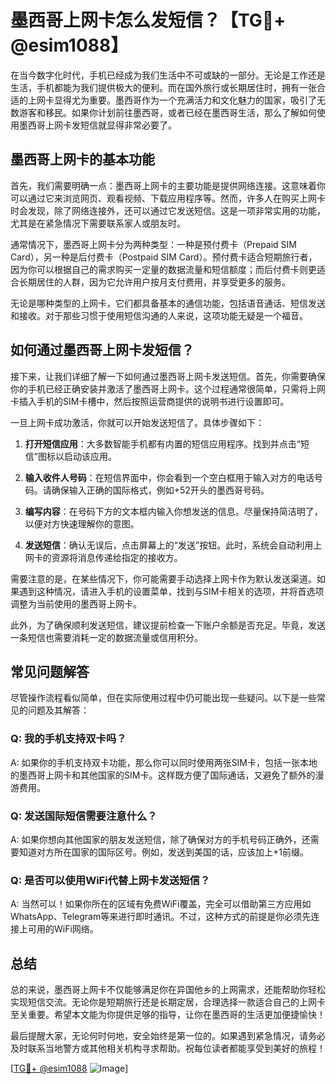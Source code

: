 # 墨西哥上网卡怎么发短信？【TG💪+ @esim1088】

在当今数字化时代，手机已经成为我们生活中不可或缺的一部分。无论是工作还是生活，手机都能为我们提供极大的便利。而在国外旅行或长期居住时，拥有一张合适的上网卡显得尤为重要。墨西哥作为一个充满活力和文化魅力的国家，吸引了无数游客和移民。如果你计划前往墨西哥，或者已经在墨西哥生活，那么了解如何使用墨西哥上网卡发短信就显得非常必要了。

## 墨西哥上网卡的基本功能

首先，我们需要明确一点：墨西哥上网卡的主要功能是提供网络连接。这意味着你可以通过它来浏览网页、观看视频、下载应用程序等。然而，许多人在购买上网卡时会发现，除了网络连接外，还可以通过它发送短信。这是一项非常实用的功能，尤其是在紧急情况下需要联系家人或朋友时。

通常情况下，墨西哥上网卡分为两种类型：一种是预付费卡（Prepaid SIM Card），另一种是后付费卡（Postpaid SIM Card）。预付费卡适合短期旅行者，因为你可以根据自己的需求购买一定量的数据流量和短信额度；而后付费卡则更适合长期居住的人群，因为它允许用户按月支付费用，并享受更多的服务。

无论是哪种类型的上网卡，它们都具备基本的通信功能，包括语音通话、短信发送和接收。对于那些习惯于使用短信沟通的人来说，这项功能无疑是一个福音。

## 如何通过墨西哥上网卡发短信？

接下来，让我们详细了解一下如何通过墨西哥上网卡发送短信。首先，你需要确保你的手机已经正确安装并激活了墨西哥上网卡。这个过程通常很简单，只需将上网卡插入手机的SIM卡槽中，然后按照运营商提供的说明书进行设置即可。

一旦上网卡成功激活，你就可以开始发送短信了。具体步骤如下：

1. **打开短信应用**：大多数智能手机都有内置的短信应用程序。找到并点击“短信”图标以启动该应用。
   
2. **输入收件人号码**：在短信界面中，你会看到一个空白框用于输入对方的电话号码。请确保输入正确的国际格式，例如+52开头的墨西哥号码。

3. **编写内容**：在号码下方的文本框内输入你想发送的信息。尽量保持简洁明了，以便对方快速理解你的意图。

4. **发送短信**：确认无误后，点击屏幕上的“发送”按钮。此时，系统会自动利用上网卡的资源将消息传递给指定的接收方。

需要注意的是，在某些情况下，你可能需要手动选择上网卡作为默认发送渠道。如果遇到这种情况，请进入手机的设置菜单，找到与SIM卡相关的选项，并将首选项调整为当前使用的墨西哥上网卡。

此外，为了确保顺利发送短信，建议提前检查一下账户余额是否充足。毕竟，发送一条短信也需要消耗一定的数据流量或信用积分。

## 常见问题解答

尽管操作流程看似简单，但在实际使用过程中仍可能出现一些疑问。以下是一些常见的问题及其解答：

### Q: 我的手机支持双卡吗？
A: 如果你的手机支持双卡功能，那么你可以同时使用两张SIM卡，包括一张本地的墨西哥上网卡和其他国家的SIM卡。这样既方便了国际通话，又避免了额外的漫游费用。

### Q: 发送国际短信需要注意什么？
A: 如果你想向其他国家的朋友发送短信，除了确保对方的手机号码正确外，还需要知道对方所在国家的国际区号。例如，发送到美国的话，应该加上+1前缀。

### Q: 是否可以使用WiFi代替上网卡发送短信？
A: 当然可以！如果你所在的区域有免费WiFi覆盖，完全可以借助第三方应用如WhatsApp、Telegram等来进行即时通讯。不过，这种方式的前提是你必须先连接上可用的WiFi网络。

## 总结

总的来说，墨西哥上网卡不仅能够满足你在异国他乡的上网需求，还能帮助你轻松实现短信交流。无论你是短期旅行还是长期定居，合理选择一款适合自己的上网卡至关重要。希望本文能为你提供足够的指导，让你在墨西哥的生活更加便捷愉快！

最后提醒大家，无论何时何地，安全始终是第一位的。如果遇到紧急情况，请务必及时联系当地警方或其他相关机构寻求帮助。祝每位读者都能享受到美好的旅程！

[[TG💪+ @esim1088](https://t.me/s/esim1088) ![Image](https://i.postimg.cc/4NQfJmqS/Snipaste-2025-05-13-00-14-12.png)]